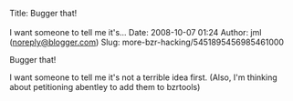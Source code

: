 Title: Bugger that!<br><br>I want someone to tell me it's...
Date: 2008-10-07 01:24
Author: jml (noreply@blogger.com)
Slug: more-bzr-hacking/5451895456985461000

Bugger that!  
  
I want someone to tell me it's not a terrible idea first. (Also, I'm
thinking about petitioning abentley to add them to bzrtools)

